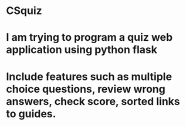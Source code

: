# CSquiz
# I am trying to program a quiz web application using python flask
# Include features such as multiple choice questions, review wrong answers, check score, sorted links to guides.
